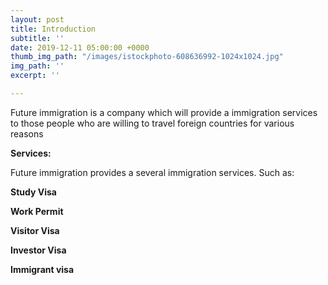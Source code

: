 ```yaml
---
layout: post
title: Introduction
subtitle: ''
date: 2019-12-11 05:00:00 +0000
thumb_img_path: "/images/istockphoto-608636992-1024x1024.jpg"
img_path: ''
excerpt: ''

---
```

Future immigration is a company which will provide a immigration services to those people who are willing to travel foreign countries for various reasons

**Services:**

Future immigration provides a several immigration services. Such as:

**Study Visa**

 **Work Permit** 

**Visitor Visa**

**Investor Visa**

 **Immigrant visa**